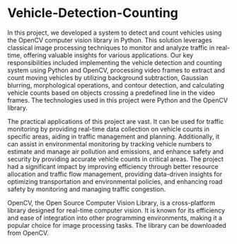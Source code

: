 # Vehicle-Detection-Counting
In this project, we developed a system to detect and count vehicles using the OpenCV computer vision library in Python. This solution leverages classical image processing techniques to monitor and analyze traffic in real-time, offering valuable insights for various applications. Our key responsibilities included implementing the vehicle detection and counting system using Python and OpenCV, processing video frames to extract and count moving vehicles by utilizing background subtraction, Gaussian blurring, morphological operations, and contour detection, and calculating vehicle counts based on objects crossing a predefined line in the video frames. The technologies used in this project were Python and the OpenCV library.

The practical applications of this project are vast. It can be used for traffic monitoring by providing real-time data collection on vehicle counts in specific areas, aiding in traffic management and planning. Additionally, it can assist in environmental monitoring by tracking vehicle numbers to estimate and manage air pollution and emissions, and enhance safety and security by providing accurate vehicle counts in critical areas. The project had a significant impact by improving efficiency through better resource allocation and traffic flow management, providing data-driven insights for optimizing transportation and environmental policies, and enhancing road safety by monitoring and managing traffic congestion.

OpenCV, the Open Source Computer Vision Library, is a cross-platform library designed for real-time computer vision. It is known for its efficiency and ease of integration into other programming environments, making it a popular choice for image processing tasks. The library can be downloaded from OpenCV.
